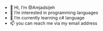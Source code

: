 - 👋 Hi, I’m @Amjadsijeh
- 👀 I’m interested in programming languages 
- 🌱 I’m currently learning c# language
- 📫 you can reach me via my email address 

<!---
Amjadsijeh/Amjadsijeh is a ✨ special ✨ repository because its `README.md` (this file) appears on your GitHub profile.
You can click the Preview link to take a look at your changes.
--->
